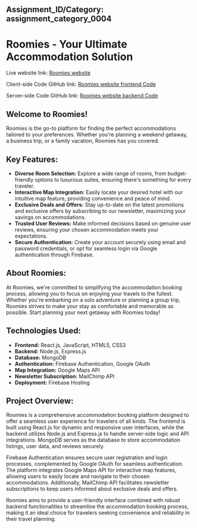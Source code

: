 ## Assignment_ID/Category: assignment_category_0004

# Roomies - Your Ultimate Accommodation Solution

Live website link: [Roomies website](https://hotel-booking-platform-2229c.web.app/)

Client-side Code GitHub link: [Roomies website frontend Code](https://github.com/Porgramming-Hero-web-course/b9a11-client-side-alaminshojib)

Server-side Code GitHub link: [Roomies website backend Code](https://github.com/Porgramming-Hero-web-course/b9a11-server-side-alaminshojib)

## Welcome to Roomies!

Roomies is the go-to platform for finding the perfect accommodations tailored to your preferences. Whether you're planning a weekend getaway, a business trip, or a family vacation, Roomies has you covered.

## Key Features:

- **Diverse Room Selection:** Explore a wide range of rooms, from budget-friendly options to luxurious suites, ensuring there's something for every traveler.
- **Interactive Map Integration:** Easily locate your desired hotel with our intuitive map feature, providing convenience and peace of mind.
- **Exclusive Deals and Offers:** Stay up-to-date on the latest promotions and exclusive offers by subscribing to our newsletter, maximizing your savings on accommodations.
- **Trusted User Reviews:** Make informed decisions based on genuine user reviews, ensuring your chosen accommodation meets your expectations.
- **Secure Authentication:** Create your account securely using email and password credentials, or opt for seamless login via Google authentication through Firebase.

## About Roomies:

At Roomies, we're committed to simplifying the accommodation booking process, allowing you to focus on enjoying your travels to the fullest. Whether you're embarking on a solo adventure or planning a group trip, Roomies strives to make your stay as comfortable and memorable as possible. Start planning your next getaway with Roomies today!

## Technologies Used:

- **Frontend:** React.js, JavaScript, HTML5, CSS3
- **Backend:** Node.js, Express.js
- **Database:** MongoDB
- **Authentication:** Firebase Authentication, Google OAuth
- **Map Integration:** Google Maps API
- **Newsletter Subscription:** MailChimp API
- **Deployment:** Firebase Hosting

## Project Overview:

Roomies is a comprehensive accommodation booking platform designed to offer a seamless user experience for travelers of all kinds. The frontend is built using React.js for dynamic and responsive user interfaces, while the backend utilizes Node.js and Express.js to handle server-side logic and API integrations. MongoDB serves as the database to store accommodation listings, user data, and reviews securely.

Firebase Authentication ensures secure user registration and login processes, complemented by Google OAuth for seamless authentication. The platform integrates Google Maps API for interactive map features, allowing users to easily locate and navigate to their chosen accommodations. Additionally, MailChimp API facilitates newsletter subscriptions to keep users informed about exclusive deals and offers.

Roomies aims to provide a user-friendly interface combined with robust backend functionalities to streamline the accommodation booking process, making it an ideal choice for travelers seeking convenience and reliability in their travel planning.


